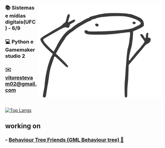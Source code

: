<div align="center" />

<img align="right" src="./image/new_image.svg" width="400"/>

<div align="left" />

### 📚 Sistemas e mídias digitais(UFC) - 6/9

### 💻 Python e Gamemaker studio 2

### ✉️ vitorestevam02@gmail.com

<br/>

[![Top Langs](https://github-readme-stats.vercel.app/api/top-langs/?username=vitorestevam&layout=compact&langs_count=3)](https://github.com/anuraghazra/github-readme-stats)

## working on

### - [Behaviour Tree Friends (GML Behaviour tree) 🌳](https://github.com/VitorEstevam/Behaviour-Tree-Friends)
